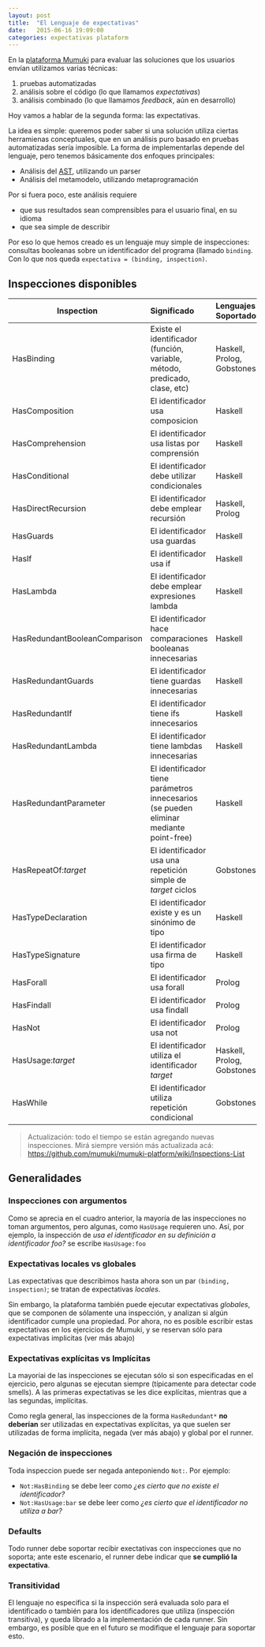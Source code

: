 ```yaml
---
layout: post
title:  "El Lenguaje de expectativas"
date:   2015-06-16 19:09:00
categories: expectativas plataform
---
```


En la [plataforma Mumuki](http://mumuki.io) para evaluar las soluciones que los usuarios envían utilizamos varias técnicas:

  1. pruebas automatizadas
  1. análisis sobre el código (lo que llamamos _expectativas_)
  1. análisis combinado (lo que llamamos _feedback_, aún en desarrollo)

Hoy vamos a hablar de la segunda forma: las expectativas.  

La idea es simple: queremos poder saber si una solución utiliza ciertas herramienas conceptuales, que en un análisis puro basado en pruebas automatizadas sería imposible. La forma de implementarlas depende del lenguaje, pero tenemos básicamente dos enfoques principales:

* Análisis del [AST](https://en.wikipedia.org/wiki/Abstract_syntax_tree), utilizando un parser
* Análisis del metamodelo, utilizando metaprogramación

Por si fuera poco, este análisis requiere

* que sus resultados sean comprensibles para el usuario final, en su idioma
* que sea simple de describir

Por eso lo que hemos creado es un lenguaje muy simple de inspecciones: consultas booleanas sobre un identificador del programa (llamado `binding`. Con lo que nos queda `expectativa = (binding, inspection)`.

## Inspecciones disponibles 

|Inspection|Significado|Lenguajes Soportados|
|----------|:----------|:-------------------|
|HasBinding|Existe el identificador (función, variable, método, predicado, clase, etc)|Haskell, Prolog, Gobstones|
|HasComposition|El identificador usa composicion|Haskell|
|HasComprehension|El identificador usa listas por comprensión|Haskell|
|HasConditional| El identificador debe utilizar condicionales|Haskell|
|HasDirectRecursion| El identificador debe emplear recursión|Haskell, Prolog|
|HasGuards| El identificador usa guardas|Haskell|
|HasIf| El identificador usa if|Haskell|
|HasLambda| El identificador debe emplear expresiones lambda|Haskell|
|HasRedundantBooleanComparison| El identificador hace comparaciones booleanas innecesarias|Haskell|
|HasRedundantGuards| El identificador tiene guardas innecesarias|Haskell|
|HasRedundantIf| El identificador tiene ifs innecesarios|Haskell|
|HasRedundantLambda| El identificador tiene lambdas innecesarias|Haskell|
|HasRedundantParameter| El identificador tiene parámetros innecesarios (se pueden eliminar mediante point-free)|Haskell|
|HasRepeatOf:_target_| El identificador usa una repetición simple de _target_ ciclos |Gobstones|
|HasTypeDeclaration|El identificador existe y es un sinónimo de tipo|Haskell|
|HasTypeSignature|El identificador usa firma de tipo|Haskell|
|HasForall|El identificador usa forall|Prolog|
|HasFindall|El identificador usa findall|Prolog|
|HasNot|El identificador usa not|Prolog|
|HasUsage:_target_| El identificador utiliza el identificador _target_|Haskell, Prolog, Gobstones|
|HasWhile| El identificador utiliza repetición condicional|Gobstones|

> Actualización: todo el tiempo se están agregando nuevas inspecciones. Mirá siempre versión más actualizada acá: https://github.com/mumuki/mumuki-platform/wiki/Inspections-List
  
## Generalidades

### Inspecciones con argumentos

Como se aprecia en el cuadro anterior, la mayoría de las inspecciones no toman argumentos, pero algunas, como `HasUsage` requieren uno. Así, por ejemplo, la inspección de _usa el identificador en su definición a identificador foo?_ se escribe `HasUsage:foo`

### Expectativas locales vs globales

Las expectativas que describimos hasta ahora son un par `(binding, inspection)`; se tratan de expectativas _locales_. 

Sin embargo, la plataforma también puede ejecutar expectativas _globales_, que se componen de sólamente una inspección, y analizan si algún identificador cumple una propiedad. Por ahora, no es posible escribir estas expectativas en los ejercicios de Mumuki, y se reservan sólo para expectativas implicitas (ver más abajo)

### Expectativas explícitas vs Implícitas

La mayoriai de las inspecciones se ejecutan sólo si son especificadas en el ejercicio, pero algunas se ejecutan siempre (típicamente para detectar code smells). A las primeras expectativas se les dice explícitas, mientras que a las segundas, implícitas. 

Como regla general, las inspecciones de la forma `HasRedundant*` **no deberían** ser utilizadas en expectativas explícitas, ya que suelen ser utilizadas de forma implícita, negada (ver más abajo) y global por el runner. 

### Negación de inspecciones

Toda inspeccion puede ser negada anteponiendo `Not:`. Por ejemplo:

*  `Not:HasBinding` se debe leer como _¿es cierto que no existe el identificador?_
*  `Not:HasUsage:bar` se debe leer como _¿es cierto que el identificador no utiliza a bar?_

### Defaults

Todo runner debe soportar recibir exectativas con inspecciones que no soporta; ante este escenario, el runner debe indicar que **se cumplió la expectativa**.

### Transitividad

El lenguaje no especifica si la inspección será evaluada solo para el identificado o también para los identificadores que utiliza (inspección transitiva), y queda librado a la implementación de cada runner. Sin embargo, es posible que en el futuro se modifique el lenguaje para soportar esto. 
